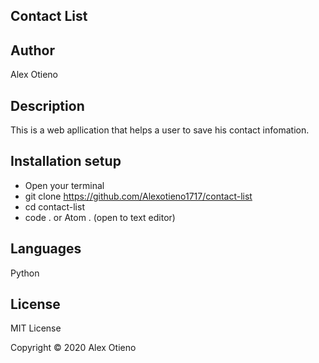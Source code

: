 ##  Contact List

## Author
Alex Otieno

## Description

This is a web apllication that helps a user to save his contact infomation. 

## Installation setup

* Open your terminal
* git clone https://github.com/Alexotieno1717/contact-list
* cd contact-list
* code . or Atom . (open to text editor)

## Languages 
Python

## License
MIT License

Copyright &copy; 2020 Alex Otieno